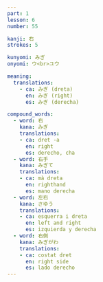 ```yaml
---
part: 1
lesson: 6
number: 55

kanji: 右
strokes: 5

kunyomi: みぎ
onyomi: ウ<br>ユウ

meaning:
  translations:
    - ca: みぎ (dreta)
      en: みぎ (right)
      es: みぎ (derecha)

compound_words:
  - word: 右
    kana: みぎ
    translations:
    - ca: dret -a
      en: right
      es: derecho, cha
  - word: 右手
    kana: みぎて
    translations:
    - ca: mà dreta
      en: righthand
      es: mano derecha
  - word: 左右
    kana: さゆう
    translations:
    - ca: esquerra i dreta
      en: left and right
      es: izquierda y derecha
  - word: 右側
    kana: みぎがわ
    translations:
    - ca: costat dret
      en: right side
      es: lado derecho
---
```

